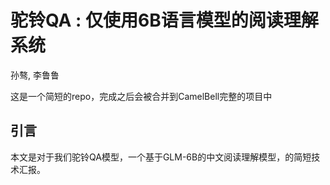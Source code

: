 # 驼铃QA : 仅使用6B语言模型的阅读理解系统

孙骜, 李鲁鲁

这是一个简短的repo，完成之后会被合并到CamelBell完整的项目中

## 引言

本文是对于我们驼铃QA模型，一个基于GLM-6B的中文阅读理解模型，的简短技术汇报。
